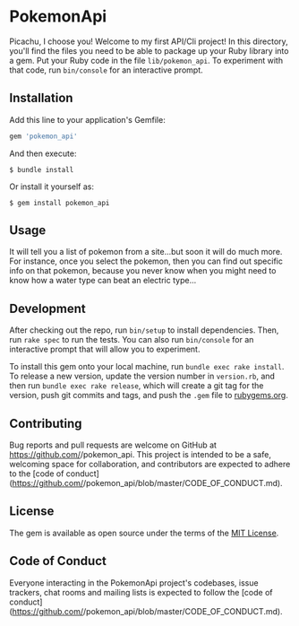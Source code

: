 # PokemonApi

Picachu, I choose you! Welcome to my first API/Cli project! In this directory, you'll find the files you need to be able to package up your Ruby library into a gem. Put your Ruby code in the file `lib/pokemon_api`. To experiment with that code, run `bin/console` for an interactive prompt.



## Installation

Add this line to your application's Gemfile:

```ruby
gem 'pokemon_api'
```

And then execute:

    $ bundle install

Or install it yourself as:

    $ gem install pokemon_api

## Usage

It will tell you a list of pokemon from a site...but soon it will do much more. For instance, once you select the pokemon, then you can find out specific info on that pokemon, because you never know when you might need to know how a water type can beat an electric type...

## Development

After checking out the repo, run `bin/setup` to install dependencies. Then, run `rake spec` to run the tests. You can also run `bin/console` for an interactive prompt that will allow you to experiment.

To install this gem onto your local machine, run `bundle exec rake install`. To release a new version, update the version number in `version.rb`, and then run `bundle exec rake release`, which will create a git tag for the version, push git commits and tags, and push the `.gem` file to [rubygems.org](https://rubygems.org).

## Contributing

Bug reports and pull requests are welcome on GitHub at https://github.com/<github username>/pokemon_api. This project is intended to be a safe, welcoming space for collaboration, and contributors are expected to adhere to the [code of conduct](https://github.com/<github username>/pokemon_api/blob/master/CODE_OF_CONDUCT.md).


## License

The gem is available as open source under the terms of the [MIT License](https://opensource.org/licenses/MIT).

## Code of Conduct

Everyone interacting in the PokemonApi project's codebases, issue trackers, chat rooms and mailing lists is expected to follow the [code of conduct](https://github.com/<github username>/pokemon_api/blob/master/CODE_OF_CONDUCT.md).
